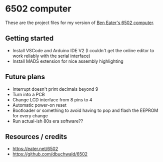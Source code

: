 # 6502 computer

These are the project files for my version of [Ben Eater's 6502 computer](https://eater.net/6502).

## Getting started

- Install VSCode and Arduino IDE V2 (I couldn't get the online editor to work reliably with the serial interface)
- Install MADS extension for nice assembly highlighting

## Future plans

- Interrupt doesn't print decimals beyond 9
- Turn into a PCB
- Change LCD interface from 8 pins to 4
- Automatic power-on reset
- Bootloader or something to avoid having to pop and flash the EEPROM for every change
- Run actual-ish 80s era software??

## Resources / credits

- https://eater.net/6502
- https://github.com/dbuchwald/6502